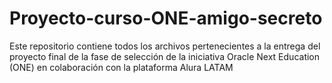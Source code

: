 # Proyecto-curso-ONE-amigo-secreto
Este repositorio contiene todos los archivos pertenecientes a la entrega del proyecto final de la fase de selección de la iniciativa Oracle Next Education (ONE) en colaboración con la plataforma Alura LATAM
